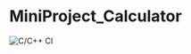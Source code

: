 # MiniProject_Calculator
![C/C++ CI](https://github.com/99003202/MiniProject_Calculator/workflows/C/C++%20CI/badge.svg?branch=main)

